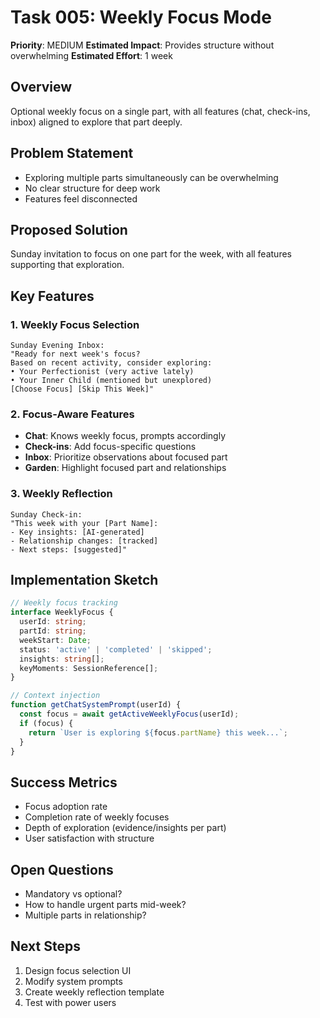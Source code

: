 # Task 005: Weekly Focus Mode

**Priority**: MEDIUM
**Estimated Impact**: Provides structure without overwhelming
**Estimated Effort**: 1 week

## Overview

Optional weekly focus on a single part, with all features (chat, check-ins, inbox) aligned to explore that part deeply.

## Problem Statement

- Exploring multiple parts simultaneously can be overwhelming
- No clear structure for deep work
- Features feel disconnected

## Proposed Solution

Sunday invitation to focus on one part for the week, with all features supporting that exploration.

## Key Features

### 1. Weekly Focus Selection

```text
Sunday Evening Inbox:
"Ready for next week's focus?
Based on recent activity, consider exploring:
• Your Perfectionist (very active lately)
• Your Inner Child (mentioned but unexplored)
[Choose Focus] [Skip This Week]"
```

### 2. Focus-Aware Features

- **Chat**: Knows weekly focus, prompts accordingly
- **Check-ins**: Add focus-specific questions
- **Inbox**: Prioritize observations about focused part
- **Garden**: Highlight focused part and relationships

### 3. Weekly Reflection

```text
Sunday Check-in:
"This week with your [Part Name]:
- Key insights: [AI-generated]
- Relationship changes: [tracked]
- Next steps: [suggested]"
```

## Implementation Sketch

```typescript
// Weekly focus tracking
interface WeeklyFocus {
  userId: string;
  partId: string;
  weekStart: Date;
  status: 'active' | 'completed' | 'skipped';
  insights: string[];
  keyMoments: SessionReference[];
}

// Context injection
function getChatSystemPrompt(userId) {
  const focus = await getActiveWeeklyFocus(userId);
  if (focus) {
    return `User is exploring ${focus.partName} this week...`;
  }
}
```

## Success Metrics

- Focus adoption rate
- Completion rate of weekly focuses
- Depth of exploration (evidence/insights per part)
- User satisfaction with structure

## Open Questions

- Mandatory vs optional?
- How to handle urgent parts mid-week?
- Multiple parts in relationship?

## Next Steps

1. Design focus selection UI
2. Modify system prompts
3. Create weekly reflection template
4. Test with power users
